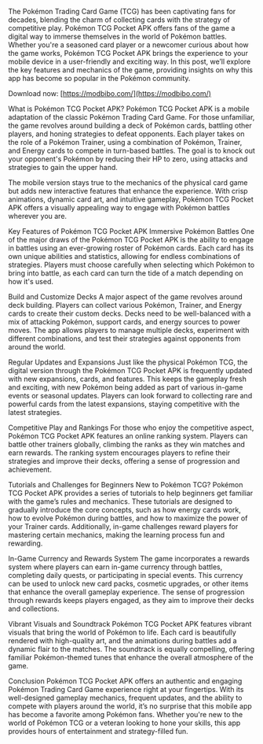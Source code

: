 The Pokémon Trading Card Game (TCG) has been captivating fans for decades, blending the charm of collecting cards with the strategy of competitive play. Pokémon TCG Pocket APK offers fans of the game a digital way to immerse themselves in the world of Pokémon battles. Whether you're a seasoned card player or a newcomer curious about how the game works, Pokémon TCG Pocket APK brings the experience to your mobile device in a user-friendly and exciting way. In this post, we’ll explore the key features and mechanics of the game, providing insights on why this app has become so popular in the Pokémon community.

Download now: [https://modbibo.com/](https://modbibo.com/) 

What is Pokémon TCG Pocket APK?
Pokémon TCG Pocket APK is a mobile adaptation of the classic Pokémon Trading Card Game. For those unfamiliar, the game revolves around building a deck of Pokémon cards, battling other players, and honing strategies to defeat opponents. Each player takes on the role of a Pokémon Trainer, using a combination of Pokémon, Trainer, and Energy cards to compete in turn-based battles. The goal is to knock out your opponent's Pokémon by reducing their HP to zero, using attacks and strategies to gain the upper hand.

The mobile version stays true to the mechanics of the physical card game but adds new interactive features that enhance the experience. With crisp animations, dynamic card art, and intuitive gameplay, Pokémon TCG Pocket APK offers a visually appealing way to engage with Pokémon battles wherever you are.

Key Features of Pokémon TCG Pocket APK
Immersive Pokémon Battles
One of the major draws of the Pokémon TCG Pocket APK is the ability to engage in battles using an ever-growing roster of Pokémon cards. Each card has its own unique abilities and statistics, allowing for endless combinations of strategies. Players must choose carefully when selecting which Pokémon to bring into battle, as each card can turn the tide of a match depending on how it's used.

Build and Customize Decks
A major aspect of the game revolves around deck building. Players can collect various Pokémon, Trainer, and Energy cards to create their custom decks. Decks need to be well-balanced with a mix of attacking Pokémon, support cards, and energy sources to power moves. The app allows players to manage multiple decks, experiment with different combinations, and test their strategies against opponents from around the world.

Regular Updates and Expansions
Just like the physical Pokémon TCG, the digital version through the Pokémon TCG Pocket APK is frequently updated with new expansions, cards, and features. This keeps the gameplay fresh and exciting, with new Pokémon being added as part of various in-game events or seasonal updates. Players can look forward to collecting rare and powerful cards from the latest expansions, staying competitive with the latest strategies.

Competitive Play and Rankings
For those who enjoy the competitive aspect, Pokémon TCG Pocket APK features an online ranking system. Players can battle other trainers globally, climbing the ranks as they win matches and earn rewards. The ranking system encourages players to refine their strategies and improve their decks, offering a sense of progression and achievement.

Tutorials and Challenges for Beginners
New to Pokémon TCG? Pokémon TCG Pocket APK provides a series of tutorials to help beginners get familiar with the game’s rules and mechanics. These tutorials are designed to gradually introduce the core concepts, such as how energy cards work, how to evolve Pokémon during battles, and how to maximize the power of your Trainer cards. Additionally, in-game challenges reward players for mastering certain mechanics, making the learning process fun and rewarding.

In-Game Currency and Rewards System
The game incorporates a rewards system where players can earn in-game currency through battles, completing daily quests, or participating in special events. This currency can be used to unlock new card packs, cosmetic upgrades, or other items that enhance the overall gameplay experience. The sense of progression through rewards keeps players engaged, as they aim to improve their decks and collections.

Vibrant Visuals and Soundtrack
Pokémon TCG Pocket APK features vibrant visuals that bring the world of Pokémon to life. Each card is beautifully rendered with high-quality art, and the animations during battles add a dynamic flair to the matches. The soundtrack is equally compelling, offering familiar Pokémon-themed tunes that enhance the overall atmosphere of the game.

Conclusion
Pokémon TCG Pocket APK offers an authentic and engaging Pokémon Trading Card Game experience right at your fingertips. With its well-designed gameplay mechanics, frequent updates, and the ability to compete with players around the world, it’s no surprise that this mobile app has become a favorite among Pokémon fans. Whether you're new to the world of Pokémon TCG or a veteran looking to hone your skills, this app provides hours of entertainment and strategy-filled fun.
